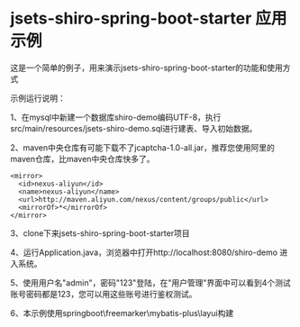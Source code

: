 # jsets-shiro-spring-boot-starter 应用示例

这是一个简单的例子，用来演示jsets-shiro-spring-boot-starter的功能和使用方式

示例运行说明：

1、在mysql中新建一个数据库shiro-demo编码UTF-8，执行src/main/resources/jsets-shiro-demo.sql进行建表、导入初始数据。

2、maven中央仓库有可能下载不了jcaptcha-1.0-all.jar，推荐您使用阿里的maven仓库，比maven中央仓库快多了。
```	
<mirror>      
  <id>nexus-aliyun</id>    
  <name>nexus-aliyun</name>  
  <url>http://maven.aliyun.com/nexus/content/groups/public</url>    
  <mirrorOf>*</mirrorOf>      
</mirror> 
  ```	

 3、clone下来jsets-shiro-spring-boot-starter项目

 4、运行Application.java，浏览器中打开http://localhost:8080/shiro-demo 进入系统。
 
 5、使用用户名"admin"，密码"123"登陆，在"用户管理"界面中可以看到4个测试账号密码都是123，您可以用这些账号进行鉴权测试。
 
 6、本示例使用springboot\freemarker\mybatis-plus\layui构建



  
